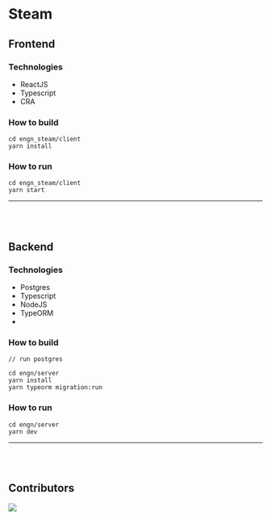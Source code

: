 # Steam


## Frontend

### Technologies
- ReactJS
- Typescript
- CRA

### How to build
    cd engn_steam/client
    yarn install

### How to run
    cd engn_steam/client
    yarn start

---

<br/><br/>

## Backend

### Technologies
- Postgres
- Typescript
- NodeJS
- TypeORM
- 
### How to build
    // run postgres

    cd engn/server
    yarn install
    yarn typeorm migration:run

### How to run
    cd engn/server
    yarn dev
---

<br/>
<br/>

## Contributors

<img src = "https://contrib.rocks/image?repo=bombaninha/engn_steam"/>
